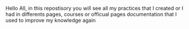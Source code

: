 Hello All, in this repostisory you will see all my practices that I created or I had in differents pages, courses or officual pages documentation that I used to improve my knowledge
again